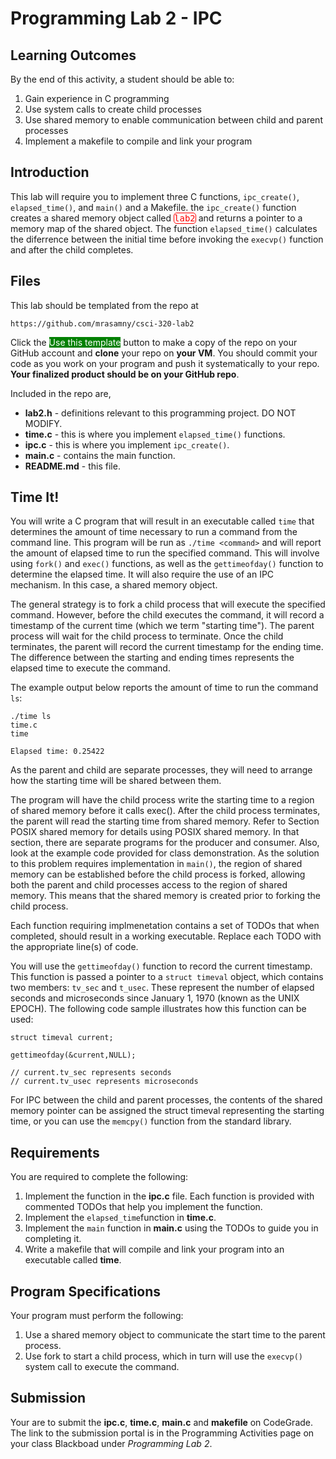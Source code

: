 # Programming Lab 2 - IPC

## Learning Outcomes

By the end of this activity, a student should be able to:

1. Gain experience in C programming
2. Use system calls to create child processes
3. Use shared memory to enable communication between child and parent processes
4. Implement a makefile to compile and link your program

## Introduction

This lab will require you to implement three C functions, `ipc_create()`, `elapsed_time()`, and `main()` and a Makefile. the `ipc_create()` function creates a shared memory object called <span style="font-family:monospace;color:red;border:1px solid red; border-radius: 5px;">lab2</span> and returns a pointer to a memory map of the shared object.  The function `elapsed_time()` calculates the diferrence between the initial time before invoking the `execvp()` function and after the child completes.

## Files

This lab should be templated from the repo at

```
https://github.com/mrasamny/csci-320-lab2
```

Click the <span style="background-color:green;color:white;">Use this template</span> button to make a copy of the repo on your GitHub account and **clone** your repo on **your VM**.  You should commit your code as you work on your program and push it systematically to your repo.  **Your finalized product should be on your GitHub repo**.  


Included in the repo are,

- **lab2.h** - definitions relevant to this programming project. DO NOT MODIFY.
- **time.c** - this is where you implement `elapsed_time()` functions.
- **ipc.c**  - this is where you implement `ipc_create()`.
- **main.c** - contains the main function.  
- **README.md** - this file.

## Time It!

You will write a C program that will result in an executable called `time` that determines the amount of time necessary to run a command from the command line.  This program will be run as `./time <command>` and will report the amount of elapsed time to run the specified command. This will involve using `fork()` and `exec()` functions, as well as the `gettimeofday()` function to determine the elapsed time. It will also require the use of an IPC mechanism.  In this case, a shared memory object.

The general strategy is to fork a child process that will execute the specified command. However, before the child executes the command, it will record a timestamp of the current time (which we term "starting time"). The parent process will wait for the child process to terminate. Once the child terminates, the parent will record the current timestamp for the ending time. The difference between the starting and ending times represents the elapsed time to execute the command. 

The example output below reports the amount of time to run the command `ls`:

```
./time ls
time.c
time
 
Elapsed time: 0.25422
```
As the parent and child are separate processes, they will need to arrange how the starting time will be shared between them. 

The program will have the child process write the starting time to a region of shared memory before it calls exec(). After the child process terminates, the parent will read the starting time from shared memory. Refer to Section POSIX shared memory for details using POSIX shared memory. In that section, there are separate programs for the producer and consumer.  Also, look at the example code provided for class demonstration.  As the solution to this problem requires implementation in `main()`, the region of shared memory can be established before the child process is forked, allowing both the parent and child processes access to the region of shared memory.  This means that the shared memory is created prior to forking the child process.

Each function requiring implmenetation contains a set of TODOs that when completed, should result in a working executable.  Replace each TODO with the appropriate line(s) of code.

You will use the `gettimeofday()` function to record the current timestamp. This function is passed a pointer to a `struct timeval` object, which contains two members: `tv_sec` and `t_usec`. These represent the number of elapsed seconds and microseconds since January 1, 1970 (known as the UNIX EPOCH). The following code sample illustrates how this function can be used:

```
struct timeval current;
 
gettimeofday(&current,NULL);
 
// current.tv_sec represents seconds
// current.tv_usec represents microseconds
```
For IPC between the child and parent processes, the contents of the shared memory pointer can be assigned the struct timeval representing the starting time, or you can use the `memcpy()` function from the standard library.

## Requirements

You are required to complete the following:

1. Implement the function in the **ipc.c** file.  Each function is provided with commented TODOs that help you implement the function.
2. Implement the `elapsed_time`function in **time.c**.
3. Implement the `main` function in **main.c** using the TODOs to guide you in completing it.
2. Write a makefile that will compile and link your program into an executable called **time**.

## Program Specifications

Your program must perform the following:

1. Use a shared memory object to communicate the start time to the parent process.
2. Use fork to start a child process, which in turn will use the `execvp()` system call to execute the command.

## Submission

Your are to submit the **ipc.c**, **time.c**, **main.c** and **makefile** on CodeGrade.  The link to the submission portal is in the Programming Activities page on your class Blackboad under *Programming Lab 2*.


